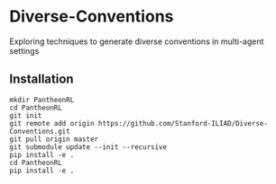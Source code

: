 # Diverse-Conventions
Exploring techniques to generate diverse conventions in multi-agent settings

## Installation
```
mkdir PantheonRL
cd PantheonRL
git init
git remote add origin https://github.com/Stanford-ILIAD/Diverse-Conventions.git
git pull origin master
git submodule update --init --recursive
pip install -e .
cd PantheonRL
pip install -e .
```
